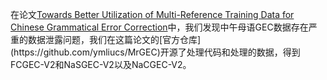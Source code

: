 在论文[Towards Better Utilization of Multi-Reference Training Data for Chinese Grammatical Error Correction](https://github.com/ymliucs/Publications/blob/main/MrGEC(ACL'24%20Findings).pdf)中，我们发现中午母语GEC数据存在严重的数据泄露问题，我们在这篇论文的[官方仓库](https://github.com/ymliucs/MrGEC)开源了处理代码和处理的数据，得到FCGEC-V2和NaSGEC-V2以及NaCGEC-V2。